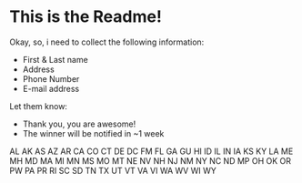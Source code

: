 # This is the Readme!

Okay, so, i need to collect the following information:

  * First & Last name
  * Address
  * Phone Number
  * E-mail address

Let them know:

  * Thank you, you are awesome!
  * The winner will be notified in ~1 week



 AL
 AK
 AS
 AZ
 AR
 CA
 CO
 CT
 DE
 DC
 FM
 FL
 GA
 GU
 HI
 ID
 IL
 IN
 IA
 KS
 KY
 LA
 ME
 MH
 MD
 MA
 MI
 MN
 MS
 MO
 MT
 NE
 NV
 NH
 NJ
 NM
 NY
 NC
 ND
 MP
 OH
 OK
 OR
 PW
 PA
 PR
 RI
 SC
 SD
 TN
 TX
 UT
 VT
 VA
 VI
 WA
 WV
 WI
 WY